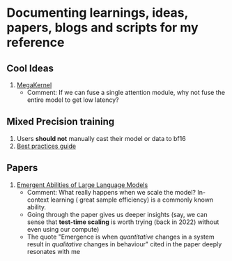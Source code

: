 # Documenting learnings, ideas, papers, blogs and scripts for my reference

## Cool Ideas
1. [MegaKernel](https://hazyresearch.stanford.edu/blog/2025-05-27-no-bubbles)
    - Comment: If we can fuse a single attention module, why not fuse the entire model to get low latency?
## Mixed Precision training
1. Users **should not** manually cast their model or data to bf16
2. [Best practices guide](https://github.com/NVIDIA/apex/tree/master/examples/imagenet)

## Papers
1. [Emergent Abilities of Large Language Models](https://arxiv.org/pdf/2206.07682)
    - Comment: What really happens when we scale the model? In-context learning ( great sample efficiency) is a commonly known ability.
    - Going through the paper gives us deeper insights (say, we can sense that **test-time scaling** is worth trying (back in 2022) without even using our compute)
    - The quote "Emergence is when _quantitative_ changes in a system result in _qualitative_ changes in behaviour" cited in the paper deeply resonates with me
